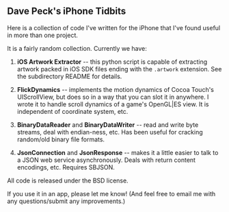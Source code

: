 Dave Peck's iPhone Tidbits
--------------------------

Here is a collection of code I've written for the iPhone that I've found useful in more than one project.

It is a fairly random collection. Currently we have:

1. **iOS Artwork Extractor** -- this python script is capable of extracting artwork packed in iOS SDK files ending with the `.artwork` extension. See the subdirectory README for details.

2. **FlickDynamics** -- implements the motion dynamics of Cocoa Touch's UIScrollView, but does so in a way that you can slot it in anywhere. I wrote it to handle scroll dynamics of a game's OpenGL|ES view. It is independent of coordinate system, etc.

3. **BinaryDataReader** and **BinaryDataWriter** -- read and write byte streams, deal with endian-ness, etc. Has been useful for cracking random/old binary file formats.

4. **JsonConnection** and **JsonResponse** -- makes it a little easier to talk to a JSON web service asynchronously. Deals with return content encodings, etc. Requires SBJSON.


All code is released under the BSD license.

If you use it in an app, please let me know! (And feel free to email me with any questions/submit any improvements.)

